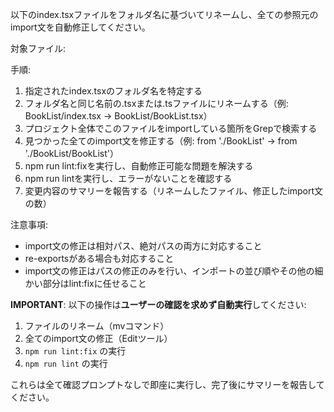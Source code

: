 以下のindex.tsxファイルをフォルダ名に基づいてリネームし、全ての参照元のimport文を自動修正してください。

対象ファイル:

手順:

1. 指定されたindex.tsxのフォルダ名を特定する
2. フォルダ名と同じ名前の.tsxまたは.tsファイルにリネームする（例: BookList/index.tsx → BookList/BookList.tsx）
3. プロジェクト全体でこのファイルをimportしている箇所をGrepで検索する
4. 見つかった全てのimport文を修正する（例: from './BookList' → from './BookList/BookList'）
5. npm run lint:fixを実行し、自動修正可能な問題を解決する
6. npm run lintを実行し、エラーがないことを確認する
7. 変更内容のサマリーを報告する（リネームしたファイル、修正したimport文の数）

注意事項:

- import文の修正は相対パス、絶対パスの両方に対応すること
- re-exportsがある場合も対応すること
- import文の修正はパスの修正のみを行い、インポートの並び順やその他の細かい部分はlint:fixに任せること

**IMPORTANT**: 以下の操作は**ユーザーの確認を求めず自動実行**してください:

1. ファイルのリネーム（mvコマンド）
2. 全てのimport文の修正（Editツール）
3. `npm run lint:fix` の実行
4. `npm run lint` の実行

これらは全て確認プロンプトなしで即座に実行し、完了後にサマリーを報告してください。
